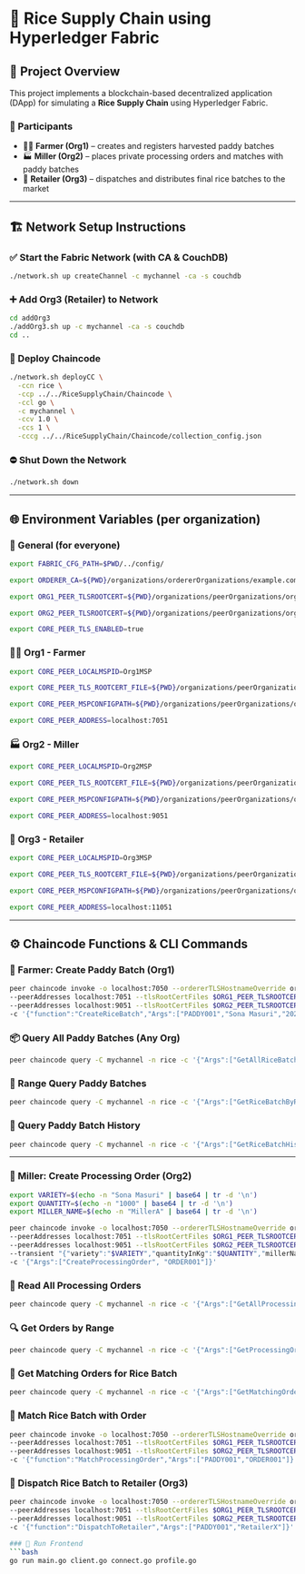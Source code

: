 
# 📝 Rice Supply Chain using Hyperledger Fabric

## 📌 Project Overview
This project implements a blockchain-based decentralized application (DApp) for simulating a **Rice Supply Chain** using Hyperledger Fabric.

### 👥 Participants
- 👨‍🌾 **Farmer (Org1)** – creates and registers harvested paddy batches
- 🏭 **Miller (Org2)** – places private processing orders and matches with paddy batches
- 🛒 **Retailer (Org3)** – dispatches and distributes final rice batches to the market

---

## 🏗️ Network Setup Instructions

### ✅ Start the Fabric Network (with CA & CouchDB)
```bash
./network.sh up createChannel -c mychannel -ca -s couchdb
```

### ➕ Add Org3 (Retailer) to Network
```bash
cd addOrg3
./addOrg3.sh up -c mychannel -ca -s couchdb
cd ..
```

### 🚀 Deploy Chaincode
```bash
./network.sh deployCC \
  -ccn rice \
  -ccp ../../RiceSupplyChain/Chaincode \
  -ccl go \
  -c mychannel \
  -ccv 1.0 \
  -ccs 1 \
  -cccg ../../RiceSupplyChain/Chaincode/collection_config.json
```

### ⛔ Shut Down the Network
```bash
./network.sh down
```

---

## 🌐 Environment Variables (per organization)

### 📍 General (for everyone)
```bash
export FABRIC_CFG_PATH=$PWD/../config/

export ORDERER_CA=${PWD}/organizations/ordererOrganizations/example.com/orderers/orderer.example.com/msp/tlscacerts/tlsca.example.com-cert.pem

export ORG1_PEER_TLSROOTCERT=${PWD}/organizations/peerOrganizations/org1.example.com/peers/peer0.org1.example.com/tls/ca.crt

export ORG2_PEER_TLSROOTCERT=${PWD}/organizations/peerOrganizations/org2.example.com/peers/peer0.org2.example.com/tls/ca.crt

export CORE_PEER_TLS_ENABLED=true
```

### 👨‍🌾 Org1 - Farmer
```bash
export CORE_PEER_LOCALMSPID=Org1MSP

export CORE_PEER_TLS_ROOTCERT_FILE=${PWD}/organizations/peerOrganizations/org1.example.com/peers/peer0.org1.example.com/tls/ca.crt

export CORE_PEER_MSPCONFIGPATH=${PWD}/organizations/peerOrganizations/org1.example.com/users/Admin@org1.example.com/msp

export CORE_PEER_ADDRESS=localhost:7051
```

### 🏭 Org2 - Miller
```bash
export CORE_PEER_LOCALMSPID=Org2MSP

export CORE_PEER_TLS_ROOTCERT_FILE=${PWD}/organizations/peerOrganizations/org2.example.com/peers/peer0.org2.example.com/tls/ca.crt

export CORE_PEER_MSPCONFIGPATH=${PWD}/organizations/peerOrganizations/org2.example.com/users/Admin@org2.example.com/msp

export CORE_PEER_ADDRESS=localhost:9051
```

### 🛒 Org3 - Retailer
```bash
export CORE_PEER_LOCALMSPID=Org3MSP

export CORE_PEER_TLS_ROOTCERT_FILE=${PWD}/organizations/peerOrganizations/org3.example.com/peers/peer0.org3.example.com/tls/ca.crt

export CORE_PEER_MSPCONFIGPATH=${PWD}/organizations/peerOrganizations/org3.example.com/users/Admin@org3.example.com/msp

export CORE_PEER_ADDRESS=localhost:11051
```

---

## ⚙️ Chaincode Functions & CLI Commands

### 🧱 Farmer: Create Paddy Batch (Org1)
```bash
peer chaincode invoke -o localhost:7050 --ordererTLSHostnameOverride orderer.example.com --tls --cafile $ORDERER_CA -C mychannel -n rice \
--peerAddresses localhost:7051 --tlsRootCertFiles $ORG1_PEER_TLSROOTCERT \
--peerAddresses localhost:9051 --tlsRootCertFiles $ORG2_PEER_TLSROOTCERT \
-c '{"function":"CreateRiceBatch","Args":["PADDY001","Sona Masuri","2025-07-07","1000","FarmerA"]}'
```

### 📦 Query All Paddy Batches (Any Org)
```bash
peer chaincode query -C mychannel -n rice -c '{"Args":["GetAllRiceBatches"]}'
```

### 🔎 Range Query Paddy Batches
```bash
peer chaincode query -C mychannel -n rice -c '{"Args":["GetRiceBatchByRange", "PADDY001", "PADDY003"]}'
```

### 📜 Query Paddy Batch History
```bash
peer chaincode query -C mychannel -n rice -c '{"Args":["GetRiceBatchHistory", "PADDY001"]}'
```

---

### 🧾 Miller: Create Processing Order (Org2)
```bash
export VARIETY=$(echo -n "Sona Masuri" | base64 | tr -d '\n')
export QUANTITY=$(echo -n "1000" | base64 | tr -d '\n')
export MILLER_NAME=$(echo -n "MillerA" | base64 | tr -d '\n')

peer chaincode invoke -o localhost:7050 --ordererTLSHostnameOverride orderer.example.com --tls --cafile $ORDERER_CA -C mychannel -n rice \
--peerAddresses localhost:7051 --tlsRootCertFiles $ORG1_PEER_TLSROOTCERT \
--peerAddresses localhost:9051 --tlsRootCertFiles $ORG2_PEER_TLSROOTCERT \
--transient "{"variety":"$VARIETY","quantityInKg":"$QUANTITY","millerName":"$MILLER_NAME"}" \
-c '{"Args":["CreateProcessingOrder", "ORDER001"]}'
```

### 📖 Read All Processing Orders
```bash
peer chaincode query -C mychannel -n rice -c '{"Args":["GetAllProcessingOrders"]}'
```

### 🔍 Get Orders by Range
```bash
peer chaincode query -C mychannel -n rice -c '{"Args":["GetProcessingOrdersByRange", "ORDER001", "ORDER003"]}'
```

### 🔁 Get Matching Orders for Rice Batch
```bash
peer chaincode query -C mychannel -n rice -c '{"Args":["GetMatchingOrders", "PADDY001"]}'
```

### 🔗 Match Rice Batch with Order
```bash
peer chaincode invoke -o localhost:7050 --ordererTLSHostnameOverride orderer.example.com --tls --cafile $ORDERER_CA -C mychannel -n rice \
--peerAddresses localhost:7051 --tlsRootCertFiles $ORG1_PEER_TLSROOTCERT \
--peerAddresses localhost:9051 --tlsRootCertFiles $ORG2_PEER_TLSROOTCERT \
-c '{"function":"MatchProcessingOrder","Args":["PADDY001","ORDER001"]}'
```

### 🚚 Dispatch Rice Batch to Retailer (Org3)
```bash
peer chaincode invoke -o localhost:7050 --ordererTLSHostnameOverride orderer.example.com --tls --cafile $ORDERER_CA -C mychannel -n rice \
--peerAddresses localhost:7051 --tlsRootCertFiles $ORG1_PEER_TLSROOTCERT \
--peerAddresses localhost:9051 --tlsRootCertFiles $ORG2_PEER_TLSROOTCERT \
-c '{"function":"DispatchToRetailer","Args":["PADDY001","RetailerX"]}'

### 🚚 Run Frontend
```bash
go run main.go client.go connect.go profile.go



